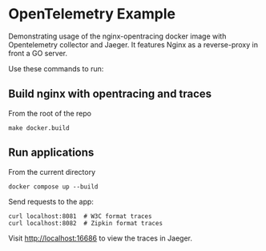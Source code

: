 # OpenTelemetry Example

Demonstrating usage of the nginx-opentracing
docker image with Opentelemetry collector and Jaeger.
It features Nginx as a reverse-proxy in front a GO server.

Use these commands to run:

## Build nginx with opentracing and traces

From the root of the repo

```shell
make docker.build
```

## Run applications

From the current directory

```shell
docker compose up --build
```

Send requests to the app:

```shell
curl localhost:8081  # W3C format traces
curl localhost:8082  # Zipkin format traces
```

Visit <http://localhost:16686> to view the traces in Jaeger.
